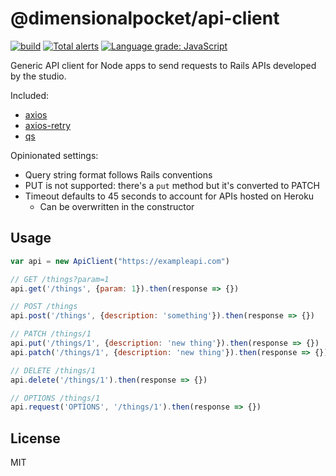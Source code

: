 # @dimensionalpocket/api-client

[![build](https://github.com/dimensionalpocket/api-client-js/actions/workflows/node.js.yml/badge.svg)](https://github.com/dimensionalpocket/api-client-js/actions/workflows/node.js.yml) [![Total alerts](https://img.shields.io/lgtm/alerts/g/dimensionalpocket/api-client-js.svg)](https://lgtm.com/projects/g/dimensionalpocket/api-client-js/alerts/) [![Language grade: JavaScript](https://img.shields.io/lgtm/grade/javascript/g/dimensionalpocket/api-client-js.svg)](https://lgtm.com/projects/g/dimensionalpocket/api-client-js/context:javascript)

Generic API client for Node apps to send requests to Rails APIs developed by the studio.

Included:

* [axios](https://github.com/axios/axios)
* [axios-retry](https://github.com/softonic/axios-retry)
* [qs](https://github.com/ljharb/qs)

Opinionated settings:

* Query string format follows Rails conventions
* PUT is not supported: there's a `put` method but it's converted to PATCH
* Timeout defaults to 45 seconds to account for APIs hosted on Heroku
  * Can be overwritten in the constructor

## Usage

```js
var api = new ApiClient("https://exampleapi.com")

// GET /things?param=1
api.get('/things', {param: 1}).then(response => {})

// POST /things
api.post('/things', {description: 'something'}).then(response => {})

// PATCH /things/1
api.put('/things/1', {description: 'new thing'}).then(response => {})
api.patch('/things/1', {description: 'new thing'}).then(response => {})

// DELETE /things/1
api.delete('/things/1').then(response => {})

// OPTIONS /things/1
api.request('OPTIONS', '/things/1').then(response => {})
```

## License

MIT
